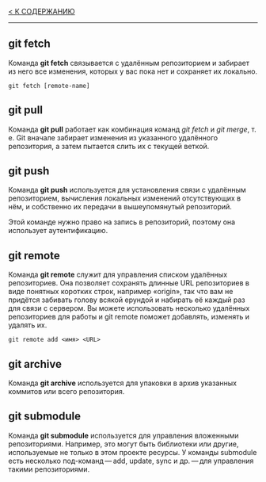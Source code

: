 [< К СОДЕРЖАНИЮ](readmi.md)

---
## **git fetch**
Команда **git fetch** связывается с удалённым репозиторием и забирает из него все изменения, которых у вас пока нет и сохраняет их локально.
```
git fetch [remote-name]
```

## **git pull**
Команда **git pull** работает как комбинация команд *git fetch* и *git merge*, т. е. Git вначале забирает изменения из указанного удалённого репозитория, а затем пытается слить их с текущей веткой.

## **git push**
Команда **git push** используется для установления связи с удалённым репозиторием, вычисления локальных изменений отсутствующих в нём, и собственно их передачи в вышеупомянутый репозиторий. 

Этой команде нужно право на запись в репозиторий, поэтому она использует аутентификацию.

## **git remote**
Команда **git remote** служит для управления списком удалённых репозиториев. Она позволяет сохранять длинные URL репозиториев в виде понятных коротких строк, например «origin», так что вам не придётся забивать голову всякой ерундой и набирать её каждый раз для связи с сервером. Вы можете использовать несколько удалённых репозиториев для работы и git remote поможет добавлять, изменять и удалять их.
```
git remote add <имя> <URL>
```

## **git archive**
Команда **git archive** используется для упаковки в архив указанных коммитов или всего репозитория.

## **git submodule**
Команда **git submodule** используется для управления вложенными репозиториями. Например, это могут быть библиотеки или другие, используемые не только в этом проекте ресурсы. У команды submodule есть несколько под-команд — add, update, sync и др. — для управления такими репозиториями.
